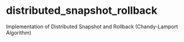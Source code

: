 distributed_snapshot_rollback
=============================

Implementation of Distributed Snapshot and Rollback (Chandy-Lamport Algorithm)
